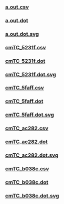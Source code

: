 ### [a.out.csv](a.out.csv)
### [a.out.dot](a.out.dot)
### [a.out.dot.svg](a.out.dot.svg)
### [cmTC_5231f.csv](cmTC_5231f.csv)
### [cmTC_5231f.dot](cmTC_5231f.dot)
### [cmTC_5231f.dot.svg](cmTC_5231f.dot.svg)
### [cmTC_5faff.csv](cmTC_5faff.csv)
### [cmTC_5faff.dot](cmTC_5faff.dot)
### [cmTC_5faff.dot.svg](cmTC_5faff.dot.svg)
### [cmTC_ac282.csv](cmTC_ac282.csv)
### [cmTC_ac282.dot](cmTC_ac282.dot)
### [cmTC_ac282.dot.svg](cmTC_ac282.dot.svg)
### [cmTC_b038c.csv](cmTC_b038c.csv)
### [cmTC_b038c.dot](cmTC_b038c.dot)
### [cmTC_b038c.dot.svg](cmTC_b038c.dot.svg)
